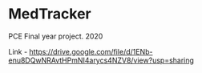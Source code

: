 # MedTracker
PCE Final year project. 2020

Link - https://drive.google.com/file/d/1ENb-enu8DQwNRAvtHPmNI4arycs4NZV8/view?usp=sharing
